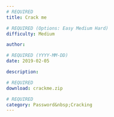 ```yaml
---
# REQUIRED
title: Crack me

# REQUIRED (Options: Easy Medium Hard)
difficulty: Medium

author:

# REQUIRED (YYYY-MM-DD)
date: 2019-02-05

description:

# REQUIRED
download: crackme.zip

# REQUIRED
category: Password&nbsp;Cracking
---
```

